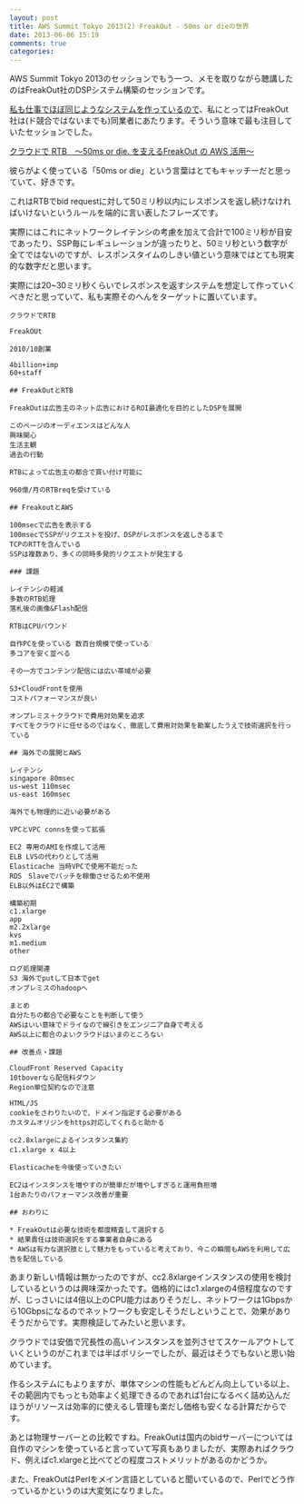 ```yaml
---
layout: post
title: AWS Summit Tokyo 2013(2) FreakOut - 50ms or dieの世界
date: 2013-06-06 15:19
comments: true
categories: 
---
```


AWS Summit Tokyo 2013のセッションでもう一つ、メモを取りながら聴講したのはFreakOut社のDSPシステム構築のセッションです。

[私も仕事でほぼ同じようなシステムを作っているので](http://www.slideshare.net/Satully/jaws2013lt-1000qps)、私にとってはFreakOut社は(ド競合ではないまでも)同業者にあたります。そういう意味で最も注目していたセッションでした。

[クラウドで RTB　～50ms or die. を支えるFreakOut の AWS 活用～](http://www.awssummittokyo.com/session.html#DM-07)

彼らがよく使っている「50ms or die」という言葉はとてもキャッチーだと思っていて、好きです。

これはRTBでbid requestに対して50ミリ秒以内にレスポンスを返し続けなければいけないというルールを端的に言い表したフレーズです。

実際にはこれにネットワークレイテンシの考慮を加えて合計で100ミリ秒が目安であったり、SSP毎にレギュレーションが違ったりと、50ミリ秒という数字が全てではないのですが、レスポンスタイムのしきい値という意味ではとても現実的な数字だと思います。

実際には20~30ミリ秒くらいでレスポンスを返すシステムを想定して作っていくべきだと思っていて、私も実際そのへんをターゲットに置いています。

    クラウドでRTB
    
    FreakOUt
    
    2010/10創業
    
    4billion+imp
    60+staff

    ## FreakOutとRTB
    
    FreakOutは広告主のネット広告におけるROI最適化を目的としたDSPを展開
    
    このページのオーディエンスはどんな人
    興味関心
    生活主観
    過去の行動
    
    RTBによって広告主の都合で買い付け可能に
    
    960億/月のRTBreqを受けている　
    
    ## FreakoutとAWS
    
    100msecで広告を表示する
    100msecでSSPがリクエストを投げ、DSPがレスポンスを返しきるまで
    TCPのRTTを含んでいる
    SSPは複数あり、多くの同時多発的リクエストが発生する
    
    ### 課題
    
    レイテンシの軽減
    多数のRTB処理
    落札後の画像&Flash配信
    
    RTBはCPUバウンド
    
    自作PCを使っている 数百台規模で使っている　
    多コアを安く並べる
    
    その一方でコンテンツ配信には広い帯域が必要
    
    S3+CloudFrontを使用
    コストパフォーマンスが良い
    
    オンプレミス＋クラウドで費用対効果を追求
    すべてをクラウドに任せるのではなく、徹底して費用対効果を勘案したうえで技術選択を行っている
    
    ## 海外での展開とAWS
    
    レイテンシ
    singapore 80msec
    us-west 110msec
    us-east 160msec
    
    海外でも物理的に近い必要がある
    
    VPCとVPC connsを使って拡張
    
    EC2 専用のAMIを作成して活用
    ELB LVSの代わりとして活用
    Elasticache 当時VPCで使用不能だった
    RDS　Slaveでバッチを稼働させるため不使用　
    ELB以外はEC2で構築
    
    構築初期　
    c1.xlarge
    app
    m2.2xlarge
    kvs
    m1.medium
    other
    
    ログ処理関連
    S3 海外でputして日本でget
    オンプレミスのhadoopへ
    
    まとめ
    自分たちの都合で必要なことを判断して使う
    AWSはいい意味でドライなので線引きをエンジニア自身で考える
    AWS以上に都合のよいクラウドはいまのところない
    
    ## 改善点・課題
    
    CloudFront Reserved Capacity
    10tboverなら配信料ダウン
    Region単位契約なので注意
    
    HTML/JS
    cookieをさわりたいので、ドメイン指定する必要がある
    カスタムオリジンをhttps対応してくれると助かる
    
    cc2.8xlargeによるインスタンス集約
    c1.xlarge x 4以上
    
    Elasticacheを今後使っていきたい
    
    EC2はインスタンスを増やすのが簡単だが増やしすぎると運用負担増
    1台あたりのパフォーマンス改善が重要　
    
    ## おわりに
    
    * FreakOutは必要な技術を都度精査して選択する
    * 結果責任は技術選択をする事業者自身にある
    * AWSは有力な選択肢として魅力をもっていると考えており、今この瞬間もAWSを利用して広告を配信している

あまり新しい情報は無かったのですが、cc2.8xlargeインスタンスの使用を検討しているというのは興味深かったです。価格的にはc1.xlargeの4倍程度なのですが、じっさいには4倍以上のCPU能力はありそうだし、ネットワークは1Gbpsから10Gbpsになるのでネットワークも安定しそうだしということで、効果がありそうだからです。実際検証してみたいと思います。

クラウドでは安価で冗長性の高いインスタンスを並列させてスケールアウトしていくというのがこれまでは半ばポリシーでしたが、最近はそうでもないと思い始めています。

作るシステムにもよりますが、単体マシンの性能もどんどん向上している以上、その範囲内でもっとも効率よく処理できるのであれば1台になるべく詰め込んだほうがリソースは効率的に使えるし管理も楽だし価格も安くなる計算だからです。

あとは物理サーバーとの比較ですね。FreakOutは国内のbidサーバーについては自作のマシンを使っていると言っていて写真もありましたが、実際あればクラウド、例えばc1.xlargeと比べてどの程度コストメリットがあるのかどうか。

また、FreakOutはPerlをメイン言語としていると聞いているので、Perlでどう作っているかというのは大変気になりました。

